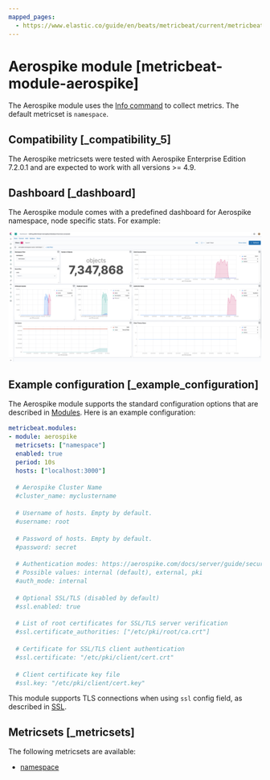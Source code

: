 ```yaml
---
mapped_pages:
  - https://www.elastic.co/guide/en/beats/metricbeat/current/metricbeat-module-aerospike.html
---
```


<!-- This file is generated! See scripts/docs_collector.py -->

# Aerospike module [metricbeat-module-aerospike]

The Aerospike module uses the [Info command](http://www.aerospike.com/docs/reference/info) to collect metrics. The default metricset is `namespace`.


## Compatibility [_compatibility_5]

The Aerospike metricsets were tested with Aerospike Enterprise Edition 7.2.0.1 and are expected to work with all versions >= 4.9.


## Dashboard [_dashboard]

The Aerospike module comes with a predefined dashboard for Aerospike namespace, node specific stats. For example:

![metricbeat aerospike overview](images/metricbeat-aerospike-overview.png)


## Example configuration [_example_configuration]

The Aerospike module supports the standard configuration options that are described in [Modules](/reference/metricbeat/configuration-metricbeat.md). Here is an example configuration:

```yaml
metricbeat.modules:
- module: aerospike
  metricsets: ["namespace"]
  enabled: true
  period: 10s
  hosts: ["localhost:3000"]

  # Aerospike Cluster Name
  #cluster_name: myclustername

  # Username of hosts. Empty by default.
  #username: root

  # Password of hosts. Empty by default.
  #password: secret

  # Authentication modes: https://aerospike.com/docs/server/guide/security/access-control
  # Possible values: internal (default), external, pki
  #auth_mode: internal

  # Optional SSL/TLS (disabled by default)
  #ssl.enabled: true

  # List of root certificates for SSL/TLS server verification
  #ssl.certificate_authorities: ["/etc/pki/root/ca.crt"]

  # Certificate for SSL/TLS client authentication
  #ssl.certificate: "/etc/pki/client/cert.crt"

  # Client certificate key file
  #ssl.key: "/etc/pki/client/cert.key"
```

This module supports TLS connections when using `ssl` config field, as described in [SSL](/reference/metricbeat/configuration-ssl.md).


## Metricsets [_metricsets]

The following metricsets are available:

* [namespace](/reference/metricbeat/metricbeat-metricset-aerospike-namespace.md)
